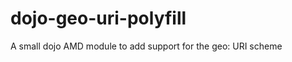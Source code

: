 dojo-geo-uri-polyfill
=====================

A small dojo AMD module to add support for the geo: URI scheme
